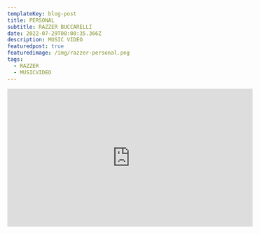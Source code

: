 ```yaml
---
templateKey: blog-post
title: PERSONAL
subtitle: RAZZER BUCCARELLI
date: 2022-07-29T00:00:35.366Z
description: MUSIC VIDEO
featuredpost: true
featuredimage: /img/razzer-personal.png
tags:
  - RAZZER
  - MUSICVIDEO
---
```

<iframe width="560" height="315" src="https://www.youtube.com/embed/pz0GJMvi6QA" title="YouTube video player" frameborder="0" allow="accelerometer; autoplay; clipboard-write; encrypted-media; gyroscope; picture-in-picture" allowfullscreen></iframe>